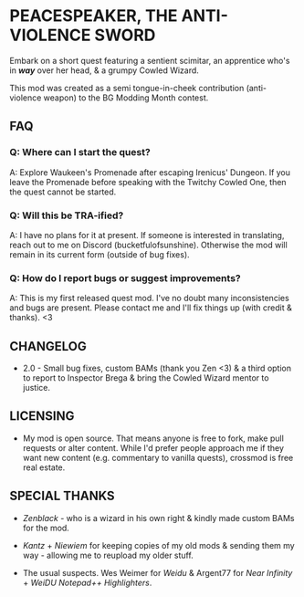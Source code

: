 # PEACESPEAKER, THE ANTI-VIOLENCE SWORD

Embark on a short quest featuring a sentient scimitar, an apprentice who's in ***way*** over her head, & a grumpy Cowled Wizard. 

This mod was created as a semi tongue-in-cheek contribution (anti-violence weapon) to the BG Modding Month contest. 

## FAQ

### Q: Where can I start the quest?

A: Explore Waukeen's Promenade after escaping Irenicus' Dungeon. If you leave the Promenade before speaking with the Twitchy Cowled One, then the quest cannot be started. 

### Q: Will this be TRA-ified?

A: I have no plans for it at present. If someone is interested in translating, reach out to me on Discord (bucketfulofsunshine). Otherwise the mod will remain in its current form (outside of bug fixes).

### Q: How do I report bugs or suggest improvements?

A: This is my first released quest mod. I've no doubt many inconsistencies and bugs are present. Please contact me and I'll fix things up (with credit & thanks). <3


## CHANGELOG

* 2.0 - Small bug fixes, custom BAMs (thank you Zen <3) & a third option to report to Inspector Brega & bring the Cowled Wizard mentor to justice. 

## LICENSING

* My mod is open source. That means anyone is free to fork, make pull requests or alter content. While I'd prefer people approach me if they want new content (e.g. commentary to vanilla quests), crossmod is free real estate.

## SPECIAL THANKS

* *Zenblack* - who is a wizard in his own right & kindly made custom BAMs for the mod. 

* *Kantz* + *Niewiem* for keeping copies of my old mods & sending them my way - allowing me to reupload my older stuff. 

* The usual suspects. Wes Weimer for *Weidu* & Argent77 for *Near Infinity* + *WeiDU Notepad++ Highlighters*. 

